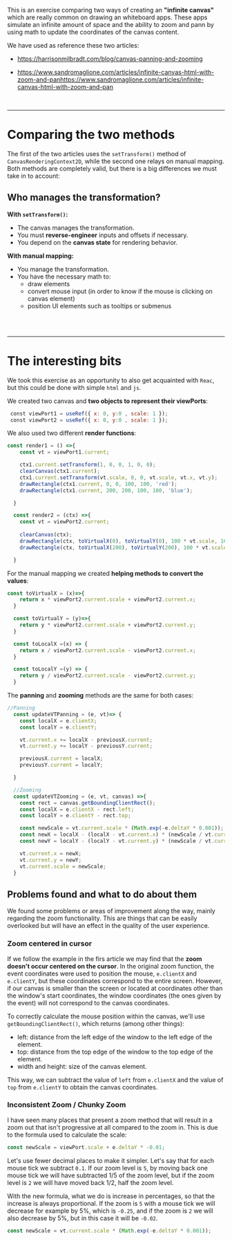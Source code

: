 This is an exercise comparing two ways of creating an __"infinite canvas"__ which are really common on drawing an whiteboard apps. These apps simulate an infinite amount of space and the ability to zoom and pann by using math to update the coordinates of the canvas content.

We have used as reference these two articles:
- https://harrisonmilbradt.com/blog/canvas-panning-and-zooming

- https://www.sandromaglione.com/articles/infinite-canvas-html-with-zoom-and-panhttps://www.sandromaglione.com/articles/infinite-canvas-html-with-zoom-and-pan

<br>

___
# Comparing the two methods

The first of the two articles uses the `setTransform()` method of `CanvasRenderingContext2D`, while the second one relays on manual mapping. Both methods are completely valid, but there is a big differences we must take in to account:

## Who manages the transformation?

**With `setTransform()`:**

- The canvas manages the transformation.
- You must **reverse-engineer** inputs and offsets if necessary.
- You depend on the **canvas state** for rendering behavior.

**With manual mapping:**

- You manage the transformation.
- You have the necessary math to:
	- draw elements
	- convert mouse input (in order to know if the mouse is clicking on canvas element)
	- position UI elements such as tooltips or submenus

<br>
<br>

___
# The interesting bits

We took this exercise as an opportunity to also get acquainted with `Reac`, but this could be done with simple `html` and `js`.

We created two canvas and **two objects to represent their viewPorts**:
```jsx
 const viewPort1 = useRef({ x: 0, y:0 , scale: 1 });
 const viewPort2 = useRef({ x: 0, y:0 , scale: 1 });
```

We also used two different **render functions**:
```jsx
const render1 = () =>{
    const vt = viewPort1.current;

    ctx1.current.setTransform(1, 0, 0, 1, 0, 0);
    clearCanvas(ctx1.current);
    ctx1.current.setTransform(vt.scale, 0, 0, vt.scale, vt.x, vt.y);
    drawRectangle(ctx1.current, 0, 0, 100, 100, 'red');
    drawRectangle(ctx1.current, 200, 200, 100, 100, 'blue');

  }

  const render2 = (ctx) =>{
    const vt = viewPort2.current;
    
    clearCanvas(ctx);
    drawRectangle(ctx, toVirtualX(0), toVirtualY(0), 100 * vt.scale, 100 * vt.scale, 'red');
    drawRectangle(ctx, toVirtualX(200), toVirtualY(200), 100 * vt.scale, 100 * vt.scale, 'blue');

  }
```

For the manual mapping we created **helping methods to convert the values**:
```jsx
const toVirtualX = (x)=>{
    return x * viewPort2.current.scale + viewPort2.current.x;
  }

  const toVirtualY = (y)=>{
    return y * viewPort2.current.scale + viewPort2.current.y;
  }

  const toLocalX =(x) => {
    return x / viewPort2.current.scale - viewPort2.current.x;
  }

  const toLocalY =(y) => {
    return y / viewPort2.current.scale - viewPort2.current.y;
  }
```

The **panning** and **zooming** methods are the same for both cases:
```jsx
//Panning
  const updateVTPanning = (e, vt)=> {
    const localX = e.clientX;  
    const localY = e.clientY;    

    vt.current.x += localX - previousX.current;
    vt.current.y += localY - previousY.current;

    previousX.current = localX;
    previousY.current = localY;

  }

  //Zooming
  const updateVTZooming = (e, vt, canvas) =>{
    const rect = canvas.getBoundingClientRect();
    const localX = e.clientX - rect.left;  
    const localY = e.clientY - rect.top;

    const newScale = vt.current.scale * (Math.exp(-e.deltaY * 0.001));
    const newX = localX - (localX - vt.current.x) * (newScale / vt.current.scale);
    const newY = localY - (localY - vt.current.y) * (newScale / vt.current.scale);

    vt.current.x = newX;
    vt.current.y = newY;
    vt.current.scale = newScale;
  }
```

## Problems found and what to do about them

We found some problems or areas of improvement along the way, mainly regarding the zoom functionality. This are things that can be easily overlooked but will have an effect in the quality of the user experience.

### Zoom centered in cursor

If we follow the example in the firs article we may find that the **zoom doesn't occur centered on the cursor**. In the original zoom function, the event coordinates were used to position the mouse, `e.clientX` and `e.clientY`, but these coordinates correspond to the entire screen. However, if our canvas is smaller than the screen or located at coordinates other than the window's start coordinates, the window coordinates (the ones given by the event) will not correspond to the canvas coordinates.

To correctly calculate the mouse position within the canvas, we'll use `getBoundingClientRect()`, which returns (among other things):

- left: distance from the left edge of the window to the left edge of the element.
- top: distance from the top edge of the window to the top edge of the element.
- width and height: size of the canvas element.

This way, we can subtract the value of `left` from `e.clientX` and the value of `top` from `e.clientY` to obtain the canvas coordinates.

### Inconsistent Zoom / Chunky Zoom

I have seen many places that present a zoom method that will result in a zoom out that isn't progressive at all compared to the zoom in. This is due to the formula used to calculate the scale:

```js
const newScale = viewPort.scale + e.deltaY * -0.01;
```

Let's use fewer decimal places to make it simpler. Let's say that for each mouse tick we subtract `0.1`. If our zoom level is `5`, by moving back one mouse tick we will have subtracted 1/5 of the zoom level, but if the zoom level is `2` we will have moved back 1/2, half the zoom level.

With the new formula, what we do is increase in percentages, so that the increase is always proportional. If the zoom is `5` with a mouse tick we will decrease for example by 5%, which is `-0.25`, and if the zoom is `2` we will also decrease by 5%, but in this case it will be `-0.02`.

```js
const newScale = vt.current.scale * (Math.exp(-e.deltaY * 0.001));
```
